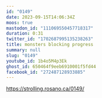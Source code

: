 ```yaml
---
id: "0149"
date: 2023-09-15T14:06:34Z
moos: true
mastodon_id: "111069550457718317"
duration: 0:31
twitter_id: "1702687995135238263"
title: monsters blocking progress
summary: null
slug: "0149"
youtube_id: 1b4o5M4p3Ek
ghost_id: 650464f9eeb6910001f5fd44
facebook_id: "272487128933885"
---
```

https://strolling.rosano.ca/0149/
